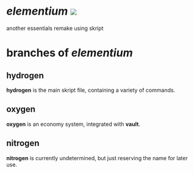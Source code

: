 # _elementium_ ![](https://vexio.media/cloud/yshqb.png)
another essentials remake using skript

# branches of _elementium_

## **hydrogen**
**hydrogen** is the main skript file, containing a variety of commands.

## **oxygen**
**oxygen** is an economy system, integrated with **vault**.

## **nitrogen**
**nitrogen** is currently undetermined, but just reserving the name for later use.
